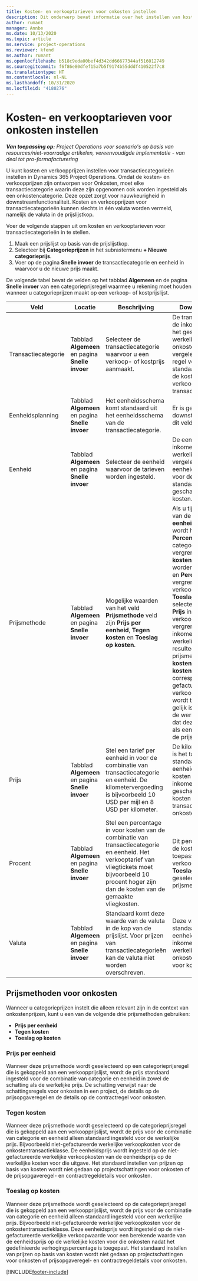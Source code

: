 ```yaml
---
title: Kosten- en verkooptarieven voor onkosten instellen
description: Dit onderwerp bevat informatie over het instellen van kosten en verkooptarieven voor transactie- en onkostencategorieën.
author: rumant
manager: Annbe
ms.date: 10/13/2020
ms.topic: article
ms.service: project-operations
ms.reviewer: kfend
ms.author: rumant
ms.openlocfilehash: b518c9eda00bef4d342dd66677344af516012749
ms.sourcegitcommit: f6f86e80dfef15a7b5f9174b55dddf410522f7c8
ms.translationtype: HT
ms.contentlocale: nl-NL
ms.lasthandoff: 10/31/2020
ms.locfileid: "4180276"
---
```

# <a name="set-up-cost-and-sales-rates-for-expenses"></a>Kosten- en verkooptarieven voor onkosten instellen

_**Van toepassing op:** Project Operations voor scenario's op basis van resources/niet-voorradige artikelen, vereenvoudigde implementatie - van deal tot pro-formafacturering_

U kunt kosten en verkoopprijzen instellen voor transactiecategorieën instellen in Dynamics 365 Project Operations. Omdat de kosten- en verkoopprijzen zijn ontworpen voor Onkosten, moet elke transactiecategorie waarin deze zijn opgenomen ook worden ingesteld als een onkostencategorie. Deze opzet zorgt voor nauwkeurigheid in downstreamfunctionaliteit. Kosten en verkoopprijzen voor transactiecategorieën kunnen slechts in één valuta worden vermeld, namelijk de valuta in de prijslijstkop.

Voer de volgende stappen uit om kosten en verkooptarieven voor transactiecategorieën in te stellen. 

1. Maak een prijslijst op basis van de prijslijstkop. 
2. Selecteer bij **Categorieprijzen** in het subrastermenu **+ Nieuwe categorieprijs**. 
3. Voer op de pagina **Snelle invoer** de transactiecategorie en eenheid in waarvoor u de nieuwe prijs maakt.

De volgende tabel bevat de velden op het tabblad **Algemeen** en de pagina **Snelle invoer** van een categorieprijsregel waarmee u rekening moet houden wanneer u categorieprijzen maakt op een verkoop- of kostprijslijst.

| Veld | Locatie | Beschrijving | Downstreamimpact |
| --- | --- | --- | --- |
| Transactiecategorie | Tabblad **Algemeen** en pagina **Snelle invoer** | Selecteer de transactiecategorie waarvoor u een verkoop- of kostprijs aanmaakt. | De transactiecategorie in de inkomende regel met het geschatte of werkelijke bedrag voor onkosten wordt vergeleken met deze regel voor de standaardwaarde voor de kosten- of verkooptarieven van de transactiecategorie. |
| Eenheidsplanning | Tabblad **Algemeen** en pagina **Snelle invoer** | Het eenheidsschema komt standaard uit het eenheidsschema van de transactiecategorie. | Er is geen downstreamimpact van dit veld. |
| Eenheid | Tabblad **Algemeen** en pagina **Snelle invoer** | Selecteer de eenheid waarvoor de tarieven worden ingesteld. | De eenheid op de inkomende schatting of werkelijke waarde wordt vergeleken met de eenheid op deze regel voor de standaardwaarde van de geschatte werkelijke kosten. |
| Prijsmethode | Tabblad **Algemeen** en pagina **Snelle invoer** | Mogelijke waarden van het veld **Prijsmethode** veld zijn **Prijs per eenheid**, **Tegen kosten** en **Toeslag op kosten**. | Als u tijdens het instellen van de prijs **Prijs per eenheid** selecteert, wordt het veld **Percentage** op de categorieprijsregel vergrendeld. Als **Tegen kosten** is geselecteerd, worden de velden **Prijs** en **Percentage** vergrendeld in de verkoopprijslijst. Als u **Toeslag op kosten** selecteer, wordt het veld **Prijs** in de verkoopprijslijst vergrendeld. Op een inkomende regel voor werkelijke onkosten resulteert de prijsmethode **Tegen kosten** of **Toeslag op kosten** erin dat aan de corresponderende niet-gefactureerde verkoopregel een prijs wordt toegewezen die gelijk is aan de prijs op de werkelijke kosten of dat deze wordt berekend als een toeslag bovenop de prijs. |
| Prijs | Tabblad **Algemeen** en pagina **Snelle invoer** | Stel een tarief per eenheid in voor de combinatie van transactiecategorie en eenheid. De kilometervergoeding is bijvoorbeeld 10 USD per mijl en 8 USD per kilometer. | De kilometervergoeding is het tarief dat standaard is voor de eenheidsprijs of de kosten van de inkomende regel met geschatte of werkelijke kosten voor de transactieklasse met onkosten.|
| Procent | Tabblad **Algemeen** en pagina **Snelle invoer** | Stel een percentage in voor kosten van de combinatie van transactiecategorie en eenheid. Het verkooptarief van vliegtickets moet bijvoorbeeld 10 procent hoger zijn dan de kosten van de gemaakte vliegkosten. | Dit percentage bovenop de kosten is alleen van toepassing op een verkoopprijslijst wanneer **Toeslag op kosten** is geselecteerd als prijsmethode. |
| Valuta | Tabblad **Algemeen** en pagina **Snelle invoer** | Standaard komt deze waarde van de valuta in de kop van de prijslijst. Voor prijzen van transactiecategorieën kan de valuta niet worden overschreven. | Deze valuta is de standaardvaluta voor de eenheidsprijs van de inkomende regel met werkelijke kosten van de onkostentransactieklasse voor kosten en verkoop. |

## <a name="pricing-methods-for-expenses"></a>Prijsmethoden voor onkosten

Wanneer u categorieprijzen instelt die alleen relevant zijn in de context van onkostenprijzen, kunt u een van de volgende drie prijsmethoden gebruiken:

- **Prijs per eenheid**
- **Tegen kosten**
- **Toeslag op kosten**

### <a name="price-per-unit"></a>Prijs per eenheid
Wanneer deze prijsmethode wordt geselecteerd op een categorieprijsregel die is gekoppeld aan een verkoopprijslijst, wordt de prijs standaard ingesteld voor de combinatie van categorie en eenheid in zowel de schatting als de werkelijke prijs. De schatting verwijst naar de schattingsregels voor onkosten in een project, de details op de prijsopgaveregel en de details op de contractregel voor onkosten.

### <a name="at-cost"></a>Tegen kosten
Wanneer deze prijsmethode wordt geselecteerd op de categorieprijsregel die is gekoppeld aan een verkoopprijslijst, wordt de prijs voor de combinatie van categorie en eenheid alleen standaard ingesteld voor de werkelijke prijs. Bijvoorbeeld niet-gefactureerde werkelijke verkoopkosten voor de onkostentransactieklasse. De eenheidsprijs wordt ingesteld op de niet-gefactureerde werkelijke verkoopkosten van de eenheidsprijs op de werkelijke kosten voor die uitgave. Het standaard instellen van prijzen op basis van kosten wordt niet gedaan op projectschattingen voor onkosten of de prijsopgaveregel- en contractregeldetails voor onkosten.

### <a name="markup-over-cost"></a>Toeslag op kosten
Wanneer deze prijsmethode wordt geselecteerd op de categorieprijsregel die is gekoppeld aan een verkoopprijslijst, wordt de prijs voor de combinatie van categorie en eenheid alleen standaard ingesteld voor een werkelijke prijs. Bijvoorbeeld niet-gefactureerde werkelijke verkoopkosten voor de onkostentransactieklasse. Deze eenheidsprijs wordt ingesteld op de niet-gefactureerde werkelijke verkoopwaarde voor een berekende waarde van de eenheidsprijs op de werkelijke kosten voor die onkosten nadat het gedefinieerde verhogingspercentage is toegepast. Het standaard instellen van prijzen op basis van kosten wordt niet gedaan op projectschattingen voor onkosten of prijsopgaveregel- en contractregeldetails voor onkosten.


[!INCLUDE[footer-include](../includes/footer-banner.md)]